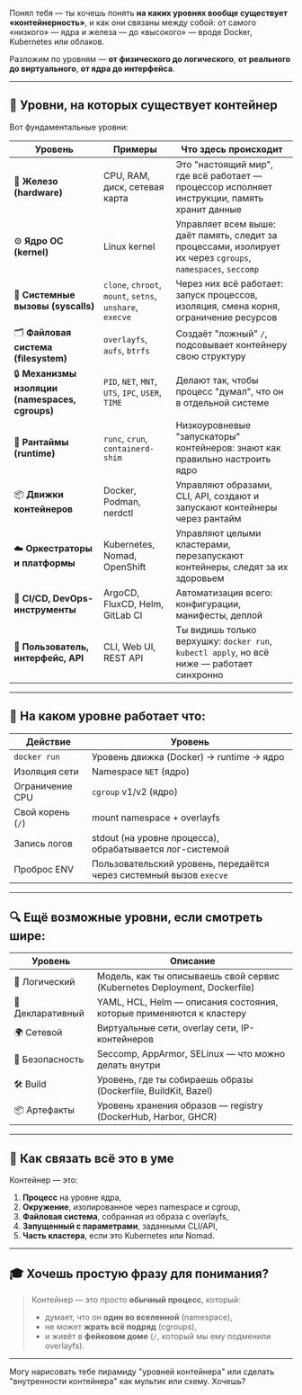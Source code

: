 Понял тебя — ты хочешь понять **на каких уровнях вообще существует «контейнерность»**, и как они связаны между собой: от самого «низкого» — ядра и железа — до «высокого» — вроде Docker, Kubernetes или облаков.

Разложим по уровням — **от физического до логического**, **от реального до виртуального**, **от ядра до интерфейса**.

---

## 🧱 Уровни, на которых существует контейнер

Вот фундаментальные уровни:

| Уровень                                         | Примеры                                                  | Что здесь происходит                                                                                          |
| ----------------------------------------------- | -------------------------------------------------------- | ------------------------------------------------------------------------------------------------------------- |
| 🧬 **Железо (hardware)**                        | CPU, RAM, диск, сетевая карта                            | Это "настоящий мир", где всё работает — процессор исполняет инструкции, память хранит данные                  |
| ⚙️ **Ядро ОС (kernel)**                         | Linux kernel                                             | Управляет всем выше: даёт память, следит за процессами, изолирует их через `cgroups`, `namespaces`, `seccomp` |
| 🧩 **Системные вызовы (syscalls)**              | `clone`, `chroot`, `mount`, `setns`, `unshare`, `execve` | Через них всё работает: запуск процессов, изоляция, смена корня, ограничение ресурсов                         |
| 🗂️ **Файловая система (filesystem)**           | `overlayfs`, `aufs`, `btrfs`                             | Создаёт "ложный" `/`, подсовывает контейнеру свою структуру                                                   |
| 🔒 **Механизмы изоляции (namespaces, cgroups)** | `PID`, `NET`, `MNT`, `UTS`, `IPC`, `USER`, `TIME`        | Делают так, чтобы процесс "думал", что он в отдельной системе                                                 |
| 🧰 **Рантаймы (runtime)**                       | `runc`, `crun`, `containerd-shim`                        | Низкоуровневые "запускаторы" контейнеров: знают как правильно настроить ядро                                  |
| 📦 **Движки контейнеров**                       | Docker, Podman, nerdctl                                  | Управляют образами, CLI, API, создают и запускают контейнеры через рантайм                                    |
| ☁️ **Оркестраторы и платформы**                 | Kubernetes, Nomad, OpenShift                             | Управляют целыми кластерами, перезапускают контейнеры, следят за их здоровьем                                 |
| 🧠 **CI/CD, DevOps-инструменты**                | ArgoCD, FluxCD, Helm, GitLab CI                          | Автоматизация всего: конфигурации, манифесты, деплой                                                          |
| 👤 **Пользователь, интерфейс, API**             | CLI, Web UI, REST API                                    | Ты видишь только верхушку: `docker run`, `kubectl apply`, но всё ниже — работает синхронно                    |

---

## 📌 На каком уровне работает что:

| Действие          | Уровень                                                             |
| ----------------- | ------------------------------------------------------------------- |
| `docker run`      | Уровень движка (Docker) → runtime → ядро                            |
| Изоляция сети     | Namespace `NET` (ядро)                                              |
| Ограничение CPU   | `cgroup` v1/v2 (ядро)                                               |
| Свой корень (`/`) | mount namespace + overlayfs                                         |
| Запись логов      | stdout (на уровне процесса), обрабатывается лог-системой            |
| Проброс ENV       | Пользовательский уровень, передаётся через системный вызов `execve` |

---

## 🔍 Ещё возможные уровни, если смотреть шире:

| Уровень          | Описание                                                                  |
| ---------------- | ------------------------------------------------------------------------- |
| 🧠 Логический    | Модель, как ты описываешь свой сервис (Kubernetes Deployment, Dockerfile) |
| 📜 Декларативный | YAML, HCL, Helm — описания состояния, которые применяются к кластеру      |
| 🌍 Сетевой       | Виртуальные сети, overlay сети, IP-контейнеров                            |
| 🔐 Безопасность  | Seccomp, AppArmor, SELinux — что можно делать внутри                      |
| 🛠 Build         | Уровень, где ты собираешь образы (Dockerfile, BuildKit, Bazel)            |
| 📦 Артефакты     | Уровень хранения образов — registry (DockerHub, Harbor, GHCR)             |

---

## 🧠 Как связать всё это в уме

Контейнер — это:

1. **Процесс** на уровне ядра,
2. **Окружение**, изолированное через namespace и cgroup,
3. **Файловая система**, собранная из образа с overlayfs,
4. **Запущенный с параметрами**, заданными CLI/API,
5. **Часть кластера**, если это Kubernetes или Nomad.

---

## 🎓 Хочешь простую фразу для понимания?

> Контейнер — это просто **обычный процесс**, который:
>
> * думает, что он **один во вселенной** (namespace),
> * не может **жрать всё подряд** (cgroups),
> * и живёт в **фейковом доме** (`/`, который мы ему подменили overlayfs).

---

Могу нарисовать тебе пирамиду "уровней контейнера" или сделать "внутренности контейнера" как мультик или схему. Хочешь?
